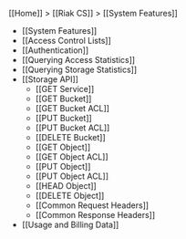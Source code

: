 [[Home]] > [[Riak CS]] > [[System Features]]

* [[System Features]]
* [[Access Control Lists]]
* [[Authentication]]
* [[Querying Access Statistics]]
* [[Querying Storage Statistics]]
* [[Storage API]]
	* [[GET Service]]
	* [[GET Bucket]]
	* [[GET Bucket ACL]]
	* [[PUT Bucket]]	
	* [[PUT Bucket ACL]]
	* [[DELETE Bucket]]
	* [[GET Object]]
	* [[GET Object ACL]]
	* [[PUT Object]]
	* [[PUT Object ACL]]
	* [[HEAD Object]]
	* [[DELETE Object]]	
	* [[Common Request Headers]]
	* [[Common Response Headers]]
* [[Usage and Billing Data]]

